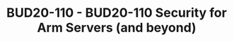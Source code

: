 ---
categories:
- bud20
description: 'This session provides an in-depth overview of the new Server Base Security
  Guide (SBSG) released by Arm in Fall 2019. SBSG provides guidance for securing the
  platform (firmware/hardware) layer of SBSA/SBBR systems (servers as well as edge
  devices). The session will focus on the key areas that must be addressed to secure
  the firmware and hardware of Arm A-class systems, including: hardware security requirements,
  verified boot, TPMs and measured-boot, UEFI security, and secure firmware update.
  How SBSG relates to other security standards from NIST, Trusted Computing Group,
  and Arm will also be covered.'
image:
  featured: 'true'
  path: https://static.linaro.org/connect/bud20/images/BUD20-110.png
session_id: BUD20-110
session_speakers:
- speaker_bio: Stuart Yoder is a Principal System Architect in the Architecture and
    Technology Group at Arm. His area of focus is platform security for infrastructure
    system (e.g. servers, edge) and he is responsible for the Server Base Security
    Guide specification. He represents Arm in the Trusted Computing Group and Open
    Compute Project's security working group. Prior to joining Arm in 2017 he held
    positions in systems software and architecture at NXP/Freescale, Intel, Dell,
    Parthus Technologies, Siemens, Motorola, and IBM.
  speaker_company: Arm
  speaker_image: http://avatars.sched.co/9/18/7250025/avatar.jpg.320x320px.jpg?4e8
  speaker_name: Stuart Yoder
  speaker_position: Principal System Architect
  speaker_role: attendee, speaker
session_track: Security
tag: session
tags: Security
title: BUD20-110 - BUD20-110 Security for Arm Servers (and beyond)
---